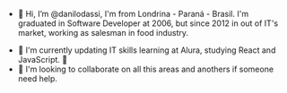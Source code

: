 - 👋 Hi, I’m @danilodassi, I'm from Londrina - Paraná - Brasil. I'm graduated in Software Developer at 2006, but since 2012 in out of IT's market, working as salesman in food industry.
<!-- - 👀 I’m interested in ... -->
- :construction: I'm currently updating IT skills learning at Alura, studying React and JavaScript. :construction:
- 💞️ I'm looking to collaborate on all this areas and anothers if someone need help.
<!-- - 📫 How to reach me ... -->

<!--
I'm graduated in Software Developer at 2006, but since 2012 in out of IT's market, working as salesman in food industry.
I'm currently updating IT skills learning at Alura, studying React and JavaScript.
I'm looking to collaborate on all this areas and anothers if someone need help.

-->

<!---
danilodassi/danilodassi is a ✨ special ✨ repository because its `README.md` (this file) appears on your GitHub profile.
You can click the Preview link to take a look at your changes.
--->
